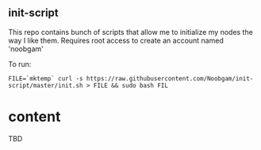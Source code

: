 ## init-script

This repo contains bunch of scripts that allow me to initialize my nodes the way I like them.
Requires root access to create an account named 'noobgam'

To run:
```
FILE=`mktemp` curl -s https://raw.githubusercontent.com/Noobgam/init-script/master/init.sh > FILE && sudo bash FIL
```

# content

TBD

